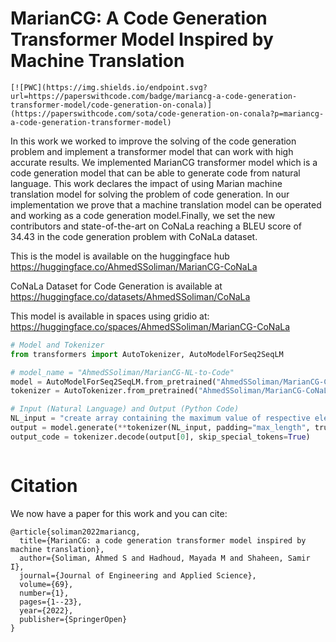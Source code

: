 # MarianCG: A Code Generation Transformer Model Inspired by Machine Translation

```
[![PWC](https://img.shields.io/endpoint.svg?url=https://paperswithcode.com/badge/mariancg-a-code-generation-transformer-model/code-generation-on-conala)](https://paperswithcode.com/sota/code-generation-on-conala?p=mariancg-a-code-generation-transformer-model)
```


In this work we worked to improve the solving of the code generation problem and implement a transformer model that can work with high accurate results. We implemented MarianCG transformer model which is a code generation model that can be able to generate code from natural language. This work declares the impact of using Marian machine translation model for solving the problem of code generation. In our implementation we prove that a machine translation model can be operated and working as a code generation model.Finally, we set the new contributors and state-of-the-art on CoNaLa reaching a BLEU score of 34.43 in the code generation problem with CoNaLa dataset.

This is the model is available on the huggingface hub
https://huggingface.co/AhmedSSoliman/MarianCG-CoNaLa


CoNaLa Dataset for Code Generation is available at
https://huggingface.co/datasets/AhmedSSoliman/CoNaLa


This model is available in spaces using gridio at: https://huggingface.co/spaces/AhmedSSoliman/MarianCG-CoNaLa

```python
# Model and Tokenizer
from transformers import AutoTokenizer, AutoModelForSeq2SeqLM

# model_name = "AhmedSSoliman/MarianCG-NL-to-Code"
model = AutoModelForSeq2SeqLM.from_pretrained("AhmedSSoliman/MarianCG-CoNaLa")
tokenizer = AutoTokenizer.from_pretrained("AhmedSSoliman/MarianCG-CoNaLa")

# Input (Natural Language) and Output (Python Code)
NL_input = "create array containing the maximum value of respective elements of array `[2, 3, 4]` and array `[1, 5, 2]"
output = model.generate(**tokenizer(NL_input, padding="max_length", truncation=True, max_length=512, return_tensors="pt"))
output_code = tokenizer.decode(output[0], skip_special_tokens=True)



```

# Citation

We now have a paper for this work and you can cite:

```
@article{soliman2022mariancg,
  title={MarianCG: a code generation transformer model inspired by machine translation},
  author={Soliman, Ahmed S and Hadhoud, Mayada M and Shaheen, Samir I},
  journal={Journal of Engineering and Applied Science},
  volume={69},
  number={1},
  pages={1--23},
  year={2022},
  publisher={SpringerOpen}
}

```
